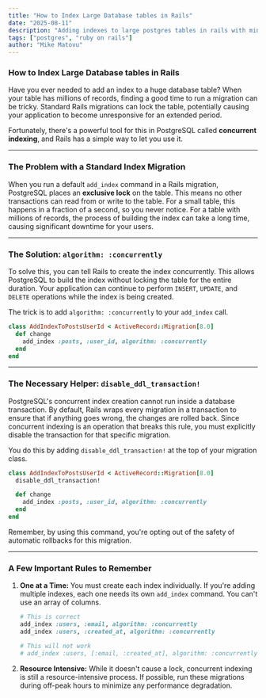 ```yaml
---
title: "How to Index Large Database tables in Rails"
date: "2025-08-11"
description: "Adding indexes to large postgres tables in rails with minimal downtime."
tags: ["postgres", "ruby on rails"]
author: "Mike Matovu"
---
```


### How to Index Large Database tables in Rails

Have you ever needed to add an index to a huge database table? When your table has millions of records, finding a good time to run a migration can be tricky. Standard Rails migrations can lock the table, potentially causing your application to become unresponsive for an extended period.

Fortunately, there's a powerful tool for this in PostgreSQL called **concurrent indexing**, and Rails has a simple way to let you use it.

-----

### The Problem with a Standard Index Migration

When you run a default `add_index` command in a Rails migration, PostgreSQL places an **exclusive lock** on the table. This means no other transactions can read from or write to the table.  For a small table, this happens in a fraction of a second, so you never notice. For a table with millions of records, the process of building the index can take a long time, causing significant downtime for your users.

-----

### The Solution: `algorithm: :concurrently`

To solve this, you can tell Rails to create the index concurrently. This allows PostgreSQL to build the index without locking the table for the entire duration. Your application can continue to perform `INSERT`, `UPDATE`, and `DELETE` operations while the index is being created.

The trick is to add `algorithm: :concurrently` to your `add_index` call.

```ruby
class AddIndexToPostsUserId < ActiveRecord::Migration[8.0]
  def change
    add_index :posts, :user_id, algorithm: :concurrently
  end
end
```

-----

### The Necessary Helper: `disable_ddl_transaction!`

PostgreSQL's concurrent index creation cannot run inside a database transaction. By default, Rails wraps every migration in a transaction to ensure that if anything goes wrong, the changes are rolled back. Since concurrent indexing is an operation that breaks this rule, you must explicitly disable the transaction for that specific migration.

You do this by adding `disable_ddl_transaction!` at the top of your migration class.

```ruby
class AddIndexToPostsUserId < ActiveRecord::Migration[8.0]
  disable_ddl_transaction!

  def change
    add_index :posts, :user_id, algorithm: :concurrently
  end
end
```

Remember, by using this command, you're opting out of the safety of automatic rollbacks for this migration.

-----

### A Few Important Rules to Remember

1.  **One at a Time:** You must create each index individually. If you're adding multiple indexes, each one needs its own `add_index` command. You can't use an array of columns.

    ```ruby
    # This is correct
    add_index :users, :email, algorithm: :concurrently
    add_index :users, :created_at, algorithm: :concurrently

    # This will not work
    # add_index :users, [:email, :created_at], algorithm: :concurrently
    ```

2.  **Resource Intensive:** While it doesn't cause a lock, concurrent indexing is still a resource-intensive process. If possible, run these migrations during off-peak hours to minimize any performance degradation.